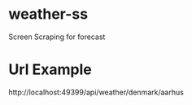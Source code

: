 # weather-ss
Screen Scraping for forecast

# Url Example
http://localhost:49399/api/weather/denmark/aarhus
